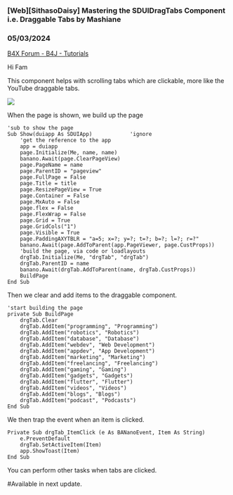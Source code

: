 ### [Web][SithasoDaisy] Mastering the SDUIDragTabs Component i.e. Draggable Tabs by Mashiane
### 05/03/2024
[B4X Forum - B4J - Tutorials](https://www.b4x.com/android/forum/threads/160910/)

Hi Fam  
  
This component helps with scrolling tabs which are clickable, more like the YouTube draggable tabs.  
  
![](https://www.b4x.com/android/forum/attachments/153375)  
  
When the page is shown, we build up the page  
  

```B4X
'sub to show the page  
Sub Show(duiapp As SDUIApp)            'ignore  
    'get the reference to the app  
    app = duiapp  
    page.Initialize(Me, name, name)  
    banano.Await(page.ClearPageView)  
    page.PageName = name  
    page.ParentID = "pageview"  
    page.FullPage = False  
    page.Title = title  
    page.ResizePageView = True  
    page.Container = False  
    page.MxAuto = False  
    page.flex = False  
    page.FlexWrap = False  
    page.Grid = True  
    page.GridCols("1")  
    page.Visible = True  
    page.PaddingAXYTBLR = "a=5; x=?; y=?; t=?; b=?; l=?; r=?"  
    banano.Await(page.AddToParent(app.PageViewer, page.CustProps))  
    'build the page, via code or loadlayouts  
    drgTab.Initialize(Me, "drgTab", "drgTab")  
    drgTab.ParentID = name  
    banano.Await(drgTab.AddToParent(name, drgTab.CustProps))  
    BuildPage  
End Sub
```

  
  
Then we clear and add items to the draggable component.  
  

```B4X
'start building the page  
private Sub BuildPage  
    drgTab.Clear  
    drgTab.AddItem("programming", "Programming")  
    drgTab.AddItem("robotics", "Robotics")  
    drgTab.AddItem("database", "Database")  
    drgTab.AddItem("webdev", "Web Development")  
    drgTab.AddItem("appdev", "App Development")  
    drgTab.AddItem("marketing", "Marketing")  
    drgTab.AddItem("freelancing", "Freelancing")  
    drgTab.AddItem("gaming", "Gaming")  
    drgTab.AddItem("gadgets", "Gadgets")  
    drgTab.AddItem("flutter", "Flutter")  
    drgTab.AddItem("videos", "Videos")  
    drgTab.AddItem("blogs", "Blogs")  
    drgTab.AddItem("podcast", "Podcasts")  
End Sub
```

  
  
We then trap the event when an item is clicked.  
  

```B4X
Private Sub drgTab_ItemClick (e As BANanoEvent, Item As String)  
    e.PreventDefault  
    drgTab.SetActiveItem(Item)  
    app.ShowToast(Item)  
End Sub
```

  
  
You can perform other tasks when tabs are clicked.  
  
#Available in next update.